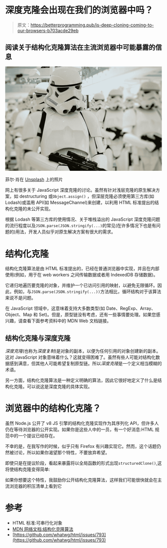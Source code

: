 # 深度克隆会出现在我们的浏览器中吗？

> 原文：<https://betterprogramming.pub/is-deep-cloning-coming-to-our-browsers-b703acde29eb>

## 阅读关于结构化克隆算法在主流浏览器中可能暴露的信息

![](img/33f5a1b65c7772e907ea3912924795d6.png)

菲尔·肖在 [Unsplash](https://unsplash.com?utm_source=medium&utm_medium=referral) 上的照片

网上有很多关于 JavaScript 深度克隆的讨论。虽然有针对浅层克隆的原生解决方案，如 destructuring 或`Object.assign()` ，但深层克隆必须使用第三方库(如 Lodash)或滥用 API(如 MessageChannel)来创建，以利用 HTML 标准提出的结构化克隆的未公开实现。

根据 Lodash 等第三方库的使用情况、关于堆栈溢出的 JavaScript 深度克隆问题的流行程度以及`JSON.parse(JSON.stringify(...)`的常见(在许多情况下也是有问题的)用法，开发人员似乎对原生解决方案有很大的需求。

# 结构化克隆

结构化克隆算法是由 HTML 标准提出的，已经在普通浏览器中实现，并且在内部使用(例如，用于在 web workers 之间传输数据或者用 IndexedDB 存储数据)。

它递归地遍历要克隆的对象，并维护一个已访问引用的映射，以避免无限循环。因此，例如，与`JSON.parse(JSON.stringify(...))`方法相比，循环结构对于该算法来说不是问题。

在 JavaScript 领域中，这意味着支持大多数类型(如 Date、RegExp、Array、Object、Map 和 Set)。但是，原型链没有考虑，还有一些事情要处理。如果您感兴趣，请查看下面参考资料中的 MDN Web 文档链接。

## 结构化克隆与深度克隆

*深度克隆*(也称为*深度复制*)是对象的副本，以便为任何引用的对象创建新的副本。这对 JavaScript 对象意味着什么？这就变得困难了。虽然有些人可能对结构化数据感到满意，但其他人可能希望复制原型链。所以*深度克隆*是一个定义相当模糊的术语。

另一方面，结构化克隆算法是一种定义明确的算法，因此它很好地定义了什么是结构化克隆。可以说这是深度克隆的具体实现。

# 浏览器中的结构化克隆？

虽然 Node.js 公开了 v8 JS 引擎的结构化克隆实现作为其序列化 API，但许多人仍在等待浏览器的公开实现。如果你是这些人中的一员，有一个好消息:HTML 规范中的一个提议已经存在。

不幸的是，在我写作的时候，似乎只有 Firefox 有兴趣实现它。然而，这个话题仍然被讨论，所以如果你渴望那个特性，不要放弃希望。

即使只是在提议阶段，看起来暴露将以全局函数的形式出现`structuredClone()`,这将使结构克隆变得简单:

如果你想要这个特性，我鼓励你公开结构化克隆算法，这样我们可能很快就会在主流浏览器的积压清单上看到它

# 参考

*   HTML 标准:可串行化对象
*   [MDN 网络文档:结构化克隆算法](https://developer.mozilla.org/en-US/docs/Web/API/Web_Workers_API/Structured_clone_algorithm)
*   [https://github.com/whatwg/html/issues/793](https://github.com/whatwg/html/issues/793)